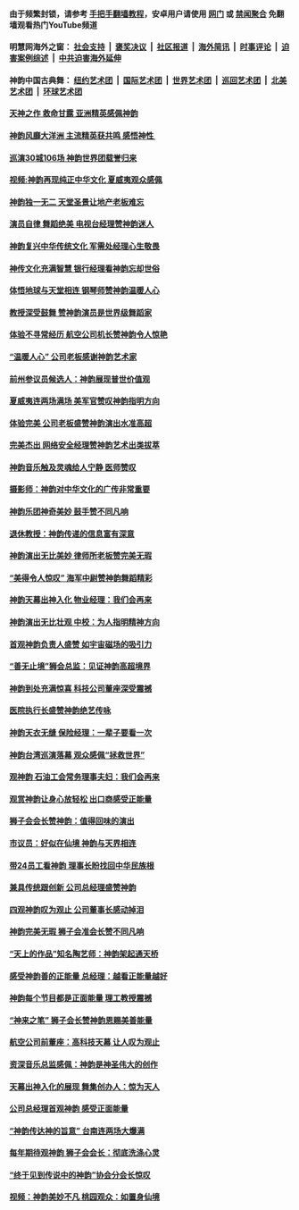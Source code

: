 #### 由于频繁封锁，请参考 [手把手翻墙教程](https://github.com/gfw-breaker/guides/wiki/)，安卓用户请使用 [网门](https://github.com/gfw-breaker/bn-android/blob/master/ogate.md?t=05270636) 或 [禁闻聚合](https://github.com/gfw-breaker/bn-android) 免翻墙观看热门YouTube频道 

#### 明慧网海外之窗：&nbsp;[社会支持](140.md?t=05270636) &nbsp;|&nbsp; [褒奖决议](282.md?t=05270636) &nbsp;|&nbsp; [社区报道](91.md?t=05270636) &nbsp;|&nbsp; [海外简讯](245.md?t=05270636) &nbsp;|&nbsp; [时事评论](251.md?t=05270636) &nbsp;|&nbsp; [迫害案例综述](328.md?t=05270636) &nbsp;|&nbsp; [中共迫害海外延伸](236.md?t=05270636) 

#### 神韵中国古典舞：&nbsp;[纽约艺术团](nf4778.md?t=05270636) &nbsp;|&nbsp; [国际艺术团](nf4780.md?t=05270636) &nbsp;|&nbsp; [世界艺术团](nf5951.md?t=05270636) &nbsp;|&nbsp; [巡回艺术团](nf4779.md?t=05270636) &nbsp;|&nbsp; [北美艺术团](nf1148019.md?t=05270636) &nbsp;|&nbsp; [环球艺术团](nf1299941.md?t=05270636)  

#### [天神之作 救命甘露 亚洲精英感佩神韵](../pages/nf5951/n11228014.md?t=05270636) 

#### [神韵风靡大洋洲 主流精英获共鸣 感悟神性 ](../pages/nf5951/n11236249.md?t=05270636) 

#### [巡演30城106场 神韵世界团载誉归来](../pages/nf5951/n11240365.md?t=05270636) 

#### [视频:神韵再现纯正中华文化 夏威夷观众感佩](../pages/nf5951/n11238359.md?t=05270636) 

#### [神韵独一无二 天堂圣景让地产老板难忘](../pages/nf5951/n11238278.md?t=05270636) 

#### [演员自律 舞蹈绝美 电视台经理赞神韵迷人](../pages/nf5951/n11237610.md?t=05270636) 

#### [神韵复兴中华传统文化 军需处经理心生敬畏](../pages/nf5951/n11237308.md?t=05270636) 

#### [神传文化充满智慧 银行经理看神韵忘却世俗](../pages/nf5951/n11237010.md?t=05270636) 

#### [体悟地球与天堂相连 钢琴师赞神韵温暖人心](../pages/nf5951/n11237130.md?t=05270636) 

#### [教授深受鼓舞 赞神韵演员是世界级舞蹈家](../pages/nf5951/n11237226.md?t=05270636) 

#### [体验不寻常经历 航空公司机长赞神韵令人惊艳](../pages/nf5951/n11237217.md?t=05270636) 

#### [“温暖人心” 公司老板感谢神韵艺术家](../pages/nf5951/n11236752.md?t=05270636) 

#### [前州参议员候选人：神韵展现普世价值观](../pages/nf5951/n11235857.md?t=05270636) 

#### [夏威夷连两场满场 美军官赞叹神韵指明方向](../pages/nf5951/n11235799.md?t=05270636) 

#### [体验完美 公司老板盛赞神韵演出水准高超](../pages/nf5951/n11235674.md?t=05270636) 

#### [完美杰出 网络安全经理赞神韵艺术出类拔萃](../pages/nf5951/n11235563.md?t=05270636) 

#### [神韵音乐触及灵魂给人宁静 医师赞叹](../pages/nf5951/n11235514.md?t=05270636) 

#### [摄影师：神韵对中华文化的广传非常重要](../pages/nf5951/n11235488.md?t=05270636) 

#### [神韵乐团神奇美妙 鼓手赞不同凡响](../pages/nf5951/n11235464.md?t=05270636) 

#### [退休教授：神韵传递的信息富有深意](../pages/nf5951/n11235403.md?t=05270636) 

#### [神韵演出无比美妙 律师所老板赞完美无瑕](../pages/nf5951/n11235129.md?t=05270636) 

#### [“美得令人惊叹” 海军中尉赞神韵舞蹈精彩](../pages/nf5951/n11234930.md?t=05270636) 

#### [神韵天幕出神入化 物业经理：我们会再来](../pages/nf5951/n11234918.md?t=05270636) 

#### [神韵演出无比壮观 中校：为人指明精神方向](../pages/nf5951/n11234754.md?t=05270636) 

#### [首观神韵负责人盛赞 如宇宙磁场的吸引力](../pages/nf5951/n11226880.md?t=05270636) 

#### [“善无止境”狮会总监：见证神韵高超境界](../pages/nf5951/n11226802.md?t=05270636) 

#### [神韵到处充满惊喜 科技公司董座深受震撼](../pages/nf5951/n11226533.md?t=05270636) 

#### [医院执行长盛赞神韵绝艺传咏](../pages/nf5951/n11225911.md?t=05270636) 

#### [神韵天衣无缝 保险经理：一辈子要看一次](../pages/nf5951/n11225869.md?t=05270636) 

#### [神韵台湾巡演落幕 观众感佩“拯救世界”](../pages/nf5951/n11225535.md?t=05270636) 

#### [观神韵 石油工会常务理事夫妇：我们会再来](../pages/nf5951/n11225588.md?t=05270636) 

#### [观赏神韵让身心放轻松 出口商感受正能量](../pages/nf5951/n11225467.md?t=05270636) 

#### [狮子会会长赞神韵：值得回味的演出](../pages/nf5951/n11225454.md?t=05270636) 

#### [市议员：好似在仙境 神韵与天界相连](../pages/nf5951/n11225364.md?t=05270636) 

#### [带24员工看神韵 理事长盼找回中华民族根](../pages/nf5951/n11225374.md?t=05270636) 

#### [兼具传统跟创新 公司总经理盛赞神韵](../pages/nf5951/n11225195.md?t=05270636) 

#### [四观神韵叹为观止 公司董事长感动掉泪](../pages/nf5951/n11225030.md?t=05270636) 

#### [神韵完美无瑕 狮子会准会长赞不同凡响](../pages/nf5951/n11224010.md?t=05270636) 

#### [“天上的作品”知名陶艺师：神韵架起通天桥](../pages/nf5951/n11223883.md?t=05270636) 

#### [感受神韵善的正能量 总经理：越看正能量越好](../pages/nf5951/n11223628.md?t=05270636) 

#### [神韵每个节目都是正面能量 理工教授震撼](../pages/nf5951/n11223673.md?t=05270636) 

#### [“神来之笔” 狮子会长赞神韵恩赐美善能量](../pages/nf5951/n11223604.md?t=05270636) 

#### [航空公司前董座：高科技天幕 让人叹为观止](../pages/nf5951/n11223571.md?t=05270636) 

#### [资深音乐总监感佩：神韵是神圣伟大的创作](../pages/nf5951/n11223408.md?t=05270636) 

#### [天幕出神入化的展现 舞集创办人：惊为天人](../pages/nf5951/n11223394.md?t=05270636) 

#### [公司总经理首观神韵 感受正面能量](../pages/nf5951/n11223171.md?t=05270636) 

#### [“神韵传达神的旨意” 台南连两场大爆满](../pages/nf5951/n11223145.md?t=05270636) 

#### [每年期待观神韵 狮子会会长：彻底洗涤心灵](../pages/nf5951/n11222851.md?t=05270636) 

#### [“终于见到传说中的神韵”协会分会长惊叹](../pages/nf5951/n11222838.md?t=05270636) 

#### [视频：神韵美妙不凡 桃园观众：如置身仙境](../pages/nf5951/n11222563.md?t=05270636) 

